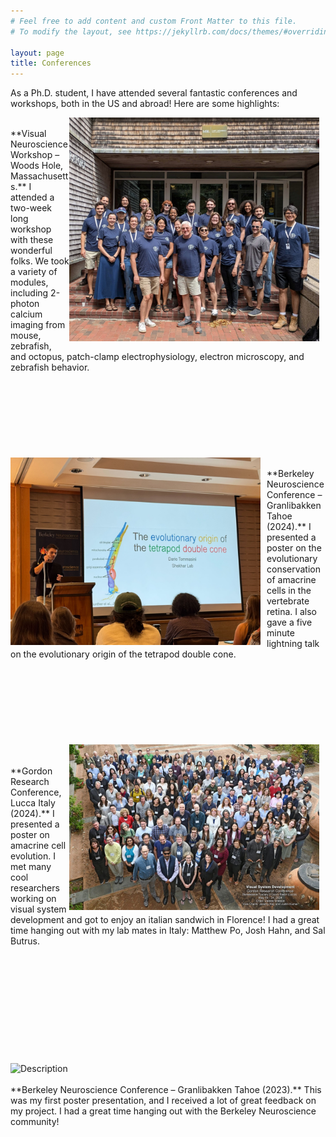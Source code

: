 ```yaml
---
# Feel free to add content and custom Front Matter to this file.
# To modify the layout, see https://jekyllrb.com/docs/themes/#overriding-theme-defaults

layout: page
title: Conferences
---
```


As a Ph.D. student, I have attended several fantastic conferences and workshops, both in the US and abroad! Here are some highlights: 


<img src="files/VNW_2025.JPG" alt="Description" style="float: right; margin-right: 10px; width: 400px;">
<br>
**Visual Neuroscience Workshop – Woods Hole, Massachusetts.** I attended a two-week long workshop with these wonderful folks. We took a variety of modules, including 2-photon calcium imaging from mouse, zebrafish, and octopus, patch-clamp electrophysiology, electron microscopy, and zebrafish behavior. 
<br>
<br>
<br>
<br>
<br>
<br>
<br>
<br>
<br>

<img src="files/BNC_2024.JPG" alt="Description" style="float: left; margin-right: 10px; width: 400px;">
<br>
**Berkeley Neuroscience Conference – Granlibakken Tahoe (2024).** I presented a poster on the evolutionary conservation of amacrine cells in the vertebrate retina. I also gave a five minute lightning talk on the evolutionary origin of the tetrapod double cone. 
<br>
<br>
<br>
<br>
<br>
<br>
<br>
<br>
<br>

<img src="files/grc_2025.jpg" alt="Description" style="float: right; margin-right: 10px; width: 400px;">
<br>
<br>
**Gordon Research Conference, Lucca Italy (2024).** I presented a poster on amacrine cell evolution. I met many cool researchers working on visual system development and got to enjoy an italian sandwich in Florence! I had a great time hanging out with my lab mates in Italy: Matthew Po, Josh Hahn, and Sal Butrus. 
<br>
<br>
<br>
<br>
<br>
<br>
<br>
<br>
<br>
<br>
<br>
<br>

<img src="files/BNC_2023.png" alt="Description" style="float: left; margin-right: 10px; width: 400px;">
<br>
<br>
**Berkeley Neuroscience Conference – Granlibakken Tahoe (2023).** This was my first poster presentation, and I received a lot of great feedback on my project. I had a great time hanging out with the Berkeley Neuroscience community!



